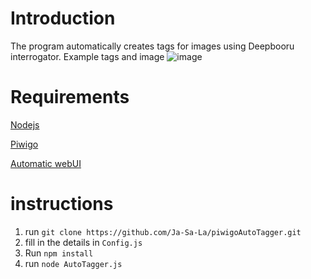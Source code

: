 # Introduction

The program automatically creates tags for images using Deepbooru interrogator. 
Example tags and image
![image](https://github.com/Ja-Sa-La/piwigoAutoTagger/assets/133235384/7e2da1f2-8dc6-4097-8300-2b2337b79f54)



# Requirements

[Nodejs](https://nodejs.org/en)

[Piwigo](https://piwigo.org)

[Automatic webUI](https://github.com/AUTOMATIC1111/stable-diffusion-webui)

# instructions
1. run `git clone https://github.com/Ja-Sa-La/piwigoAutoTagger.git`
1. fill in the details in `Config.js` 
2. Run `npm install`
3. run `node AutoTagger.js`
